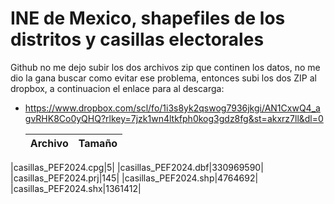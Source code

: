 # INE de Mexico, shapefiles de los distritos y casillas electorales

Github no me dejo subir los dos archivos zip que continen los datos, no me dio la gana buscar como evitar ese problema, entonces subi los dos ZIP al dropbox, a continuacion el enlace para al descarga:
- https://www.dropbox.com/scl/fo/1i3s8yk2qswog7936jkgi/AN1CxwQ4_agvRHK8Co0yQHQ?rlkey=7jzk1wn4ltkfph0kog3gdz8fg&st=akxrz7ll&dl=0

  |Archivo|Tamaño|
  |---|---|
|casillas_PEF2024.cpg|5|
|casillas_PEF2024.dbf|330969590|
|casillas_PEF2024.prj|145|
|casillas_PEF2024.shp|4764692|
|casillas_PEF2024.shx|1361412|

